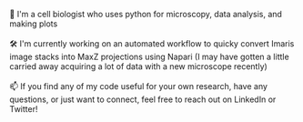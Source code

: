 👋 I'm a cell biologist who uses python for microscopy, data analysis, and making plots
<br><br>
🛠️ I'm currently working on an automated workflow to quicky convert Imaris image stacks into MaxZ projections using Napari (I may have gotten a little carried away acquiring a lot of data with a new microscope recently)
<br><br>
📫 If you find any of my code useful for your own research, have any questions, or just want to connect, feel free to reach out on LinkedIn or Twitter!


<!--
**rebmcg/rebmcg** is a ✨ _special_ ✨ repository because its `README.md` (this file) appears on your GitHub profile.

Here are some ideas to get you started:

- 🔭 I’m currently working on ...
- 🌱 I’m currently learning ...
- 👯 I’m looking to collaborate on ...
- 🤔 I’m looking for help with ...
- 💬 Ask me about ...
- 📫 How to reach me: ...
- 😄 Pronouns: ...
- ⚡ Fun fact: ...
-->
